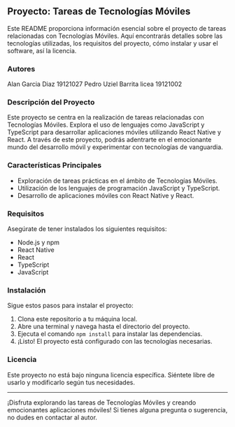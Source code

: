 ## Proyecto: Tareas de Tecnologías Móviles

Este README proporciona información esencial sobre el proyecto de tareas relacionadas con Tecnologías Móviles. Aquí encontrarás detalles sobre las tecnologías utilizadas, los requisitos del proyecto, cómo instalar y usar el software, así la licencia.

### Autores

Alan Garcia Diaz 19121027
Pedro Uziel Barrita licea 19121002

### Descripción del Proyecto

Este proyecto se centra en la realización de tareas relacionadas con Tecnologías Móviles. Explora el uso de lenguajes como JavaScript y TypeScript para desarrollar aplicaciones móviles utilizando React Native y React. A través de este proyecto, podrás adentrarte en el emocionante mundo del desarrollo móvil y experimentar con tecnologías de vanguardia.

### Características Principales

- Exploración de tareas prácticas en el ámbito de Tecnologías Móviles.
- Utilización de los lenguajes de programación JavaScript y TypeScript.
- Desarrollo de aplicaciones móviles con React Native y React.

### Requisitos

Asegúrate de tener instalados los siguientes requisitos:

- Node.js y npm
- React Native
- React
- TypeScript
- JavaScript

### Instalación

Sigue estos pasos para instalar el proyecto:

1. Clona este repositorio a tu máquina local.
2. Abre una terminal y navega hasta el directorio del proyecto.
3. Ejecuta el comando `npm install` para instalar las dependencias.
4. ¡Listo! El proyecto está configurado con las tecnologías necesarias.

### Licencia

Este proyecto no está bajo ninguna licencia específica. Siéntete libre de usarlo y modificarlo según tus necesidades.

---

¡Disfruta explorando las tareas de Tecnologías Móviles y creando emocionantes aplicaciones móviles! Si tienes alguna pregunta o sugerencia, no dudes en contactar al autor.
